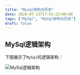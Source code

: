 ```yaml
---
title: "Mysql架构与历史"
date: 2020-07-13T17:55:22+08:00
tags: ["MySql", "MySql架构与历史"]
draft: false
---
```


## MySql逻辑架构

下图展示了`MySql`的逻辑架构：

![MySql逻辑架构](/mysql/img/MySql服务器逻辑架构.jpg)